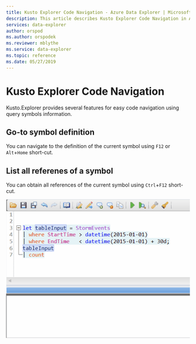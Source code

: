 ```yaml
---
title: Kusto Explorer Code Navigation - Azure Data Explorer | Microsoft Docs
description: This article describes Kusto Explorer Code Navigation in Azure Data Explorer.
services: data-explorer
author: orspod
ms.author: orspodek
ms.reviewer: mblythe
ms.service: data-explorer
ms.topic: reference
ms.date: 05/27/2019
---
```

# Kusto Explorer Code Navigation

Kusto.Explorer provides several features for easy code navigation using query symbols information.

## Go-to symbol definition

You can navigate to the definition of the current symbol using `F12` or `Alt`+`Home` short-cut.

## List all referenes of a symbol

You can obtain all references of the current symbol using `Ctrl`+`F12` short-cut.

![alt text](./Images/KustoTools-KustoExplorer/ke-codenav-refernces.gif "code-navigation-references")